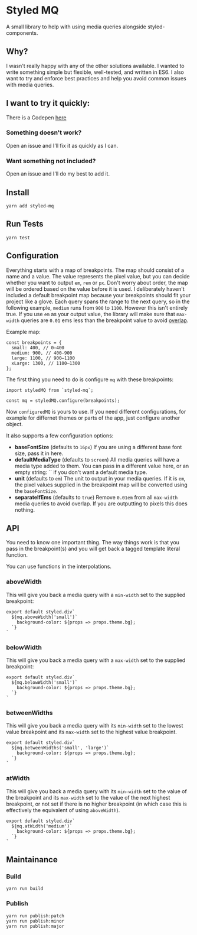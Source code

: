 # Styled MQ

A small library to help with using media queries alongside styled-components.

## Why?

I wasn't really happy with any of the other solutions available. I wanted to write something simple but flexible, well-tested, and written in ES6. I also want to try and enforce best practices and help you avoid common issues with media queries.

## I want to try it quickly:

There is a Codepen [here](https://codepen.io/Pedr/pen/MOmpxr?editors=1111)

### Something doesn't work?

Open an issue and I'll fix it as quickly as I can.

### Want something not included?

Open an issue and I'll do my best to add it.


## Install

```
yarn add styled-mq
```

## Run Tests

```
yarn test
```

## Configuration

Everything starts with a map of breakpoints. The map should consist of a name and a value. The value represents the pixel value, but you can decide whether you want to output `em`, `rem` or `px`. Don't worry about order, the map will be ordered based on the value before it is used. I deliberately haven't included a default breakpoint map because your breakpoints should fit your project like a glove. Each query spans the range to the next query, so in the following example, `medium` runs from `900` to `1100`. However this isn't entirely true. If you use `em` as your output value, the library will make sure that `max-width` queries are `0.01` ems less than the breakpoint value to avoid [overlap](http://tzi.fr/css/prevent-double-breakpoint).

Example map:

```
const breakpoints = {
  small: 400, // 0–400
  medium: 900, // 400–900
  large: 1100, // 900–1100
  xLarge: 1300, // 1100–1300
};
```

The first thing you need to do is configure `mq` with these breakpoints:
```
import styledMQ from `styled-mq`;

const mq = styledMQ.configure(breakpoints);
```

Now `configuredMQ` is yours to use. If you need different configurations, for example for differnet themes or parts of the app, just configure another object. 

It also supports a few configuration options:

- **baseFontSize** (defaults to `16px`) If you are using a different base font size, pass it in here.
- **defaultMediaType** (defaults to `screen`) All media queries will have a media type added to them. You can pass in a different value here, or an empty string: `` if you don't want a default media type.
- **unit** (defaults to `em`) The unit to output in your media queries. If it is `em`, the pixel values supplied in the breakpoint map will be converted using the `baseFontSize`.
- **separateIfEms** (defaults to `true`) Remove `0.01em` from all `max-width` media queries to avoid overlap. If you are outputting to pixels this does nothing.

## API

You need to know one important thing. The way things work is that you pass in the breakpoint(s) and you will get back a tagged template literal function.

You can use functions in the interpolations.

### aboveWidth
This will give you back a media query with a `min-width` set to the supplied breakpoint:

```
export default styled.div`
  ${mq.aboveWidth('small')`
    background-color: ${props => props.theme.bg};
  `}
`
```

### belowWidth
This will give you back a media query with a `max-width` set to the supplied breakpoint:

```
export default styled.div`
  ${mq.belowWidth('small')`
    background-color: ${props => props.theme.bg};
  `}
`
```

### betweenWidths
This will give you back a media query with its `min-width` set to the lowest value breakpoint and its `max-width` set to the highest value breakpoint.

```
export default styled.div`
  ${mq.betweenWidths('small', 'large')`
    background-color: ${props => props.theme.bg};
  `}
`
```

### atWidth
This will give you back a media query with its `min-width` set to the value of the breakpoint and its `max-width` set to the value of the next highest breakpoint, or not set if there is no higher breakpoint (in which case this is effectively the equivalent of using `aboveWidth`).

```
export default styled.div`
  ${mq.atWidth('medium')`
    background-color: ${props => props.theme.bg};
  `}
`
```


## Maintainance

### Build
```
yarn run build
```

### Publish
```
yarn run publish:patch
yarn run publish:minor
yarn run publish:major
```